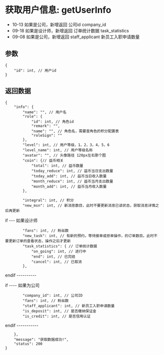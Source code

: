 # 获取用户信息: getUserInfo

- 10-13 如果是公司，新增返回 公司id company_id
- 09-18 如果是设计师，新增返回 订单统计数据 task_statistics
- 09-08 如果是公司，新增返回 staff_applicant 新员工入职申请数量

## 参数

    {
        "id": int, // 用户id
    }

## 返回数据

    {
        "info": {
            "name": "", // 用户名
            "role": {
                "id": int, // 角色id
                "remark": "",
                "name": "", // 角色名，需要查角色的积分配置表
                "roleSign": ""
            },
            "level": int, // 用户等级，1，2，3，4，5，6
            "level_name": int, // 用户等级名称
            "avatar": "", // 头像路径 120px左右那个图
            "coin": {// 益币相关
                "total": int, // 益币数量
                "today_reduce": int, // 益币当日支出数量
                "today_add": int, // 益币当日收入数量
                "month_reduce": int, // 益币当月支出数量
                "month_add": int, // 益币当月收入数量
            },

            "integral": int, // 积分
            "new_msn": int, // 新消息数目，此时不要更新消息已读状态，获取消息详情之后再更新

if --- 如果设计师

            "fans": int, // 粉丝数
            "new_task": int, // 有新的预约，等待接单或拒单操作，的订单数目。此时不要更新订单的查看状态，操作之后才更新
            "task_statistics": { // 订单统计数据
                "on_going": int, // 进行中
                "end": int, // 已完结
                "cancel": int, // 已取消
            },

endif ----------

if ---- 如果为公司

            "company_id": int, // 公司ID
            "fans": int, // 粉丝数
            "staff_applicant": int, // 新员工入职申请数量
            "is_deposit": int, // 是否缴纳保证金
            "is_credit": int, // 是否信用认证

endif -----------

        },
        "message": "获取数据成功!",
        "status": 200
    }
